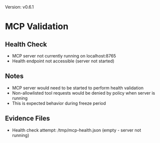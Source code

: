 Version: v0.6.1
# MCP Validation

## Health Check
- MCP server not currently running on localhost:8765
- Health endpoint not accessible (server not started)

## Notes
- MCP server would need to be started to perform health validation
- Non-allowlisted tool requests would be denied by policy when server is running
- This is expected behavior during freeze period

## Evidence Files
- Health check attempt: /tmp/mcp-health.json (empty - server not running)
